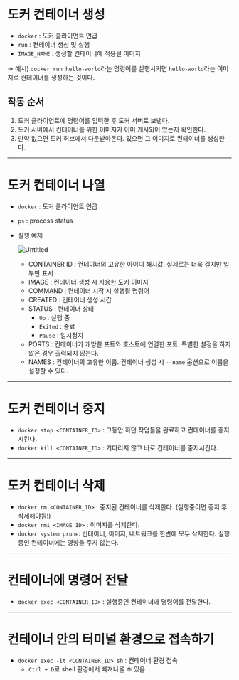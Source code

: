 # 도커 컨테이너 생성

- `docker` : 도커 클라이언트 언급
- `run` : 컨테이너 생성 및 실행
- `IMAGE_NAME` : 생성할 컨테이너에 적용될 이미지

→ 예시) `docker run hello-world`라는 명령어를 실행시키면 `hello-world`라는 이미지로 컨테이너를 생성하는 것이다.

## 작동 순서

1. 도커 클라이언트에 명령어를 입력한 후 도커 서버로 보낸다.
2. 도커 서버에서 컨테이너를 위한 이미지가 이미 캐시되어 있는지 확인한다.
3. 만약 없으면 도커 허브에서 다운받아온다. 있으면 그 이미지로 컨테이너를 생성한다.

---

# 도커 컨테이너 나열

- `docker` : 도커 클라이언트 언급
- `ps` : process status
- 실행 예제
    
    ![Untitled](https://s3-us-west-2.amazonaws.com/secure.notion-static.com/aaab9002-3b41-4511-aa40-2d5676b7ce00/Untitled.png)
    
    - CONTAINER ID : 컨테이너의 고유한 아이디 해시값. 실제로는 더욱 길지만 일부만 표시
    - IMAGE : 컨테이너 생성 시 사용한 도커 이미지
    - COMMAND : 컨테이너 시작 시 실행될 명령어
    - CREATED : 컨테이너 생성 시간
    - STATUS : 컨테이너 상태
        - `Up` : 실행 중
        - `Exited` : 종료
        - `Pause` : 일시정지
    - PORTS : 컨테이너가 개방한 포트와 호스트에 연결한 포트. 특별한 설정을 하지 않은 경우 출력되지 않는다.
    - NAMES : 컨테이너의 고유한 이름. 컨테이너 생성 시 `--name` 옵션으로 이름을 설정할 수 있다.

---

# 도커 컨테이너 중지

- `docker stop <CONTAINER_ID>` : 그동안 하던 작업들을 완료하고 컨테이너를 중지시킨다.
- `docker kill <CONTAINER_ID>` : 기다리지 않고 바로 컨테이너를 중지시킨다.

---

# 도커 컨테이너 삭제

- `docker rm <CONTAINER_ID>` : 중지된 컨테이너를 삭제한다. (실행중이면 중지 후 삭제해야됨!)
- `docker rmi <IMAGE_ID>` : 이미지를 삭제한다.
- `docker system prune`: 컨테이너, 이미지, 네트워크를 한번에 모두 삭제한다. 실행중인 컨테이너에는 영향을 주지 않는다.

---

# 컨테이너에 명령어 전달

- `docker exec <CONTAINER_ID>` : 실행중인 컨테이너에 명령어를 전달한다.

---

# 컨테이너 안의 터미널 환경으로 접속하기

- `docker exec -it <CONTAINER_ID> sh` : 컨테이너 환경 접속
    - `Ctrl + D`로 shell 환경에서 빠져나올 수 있음